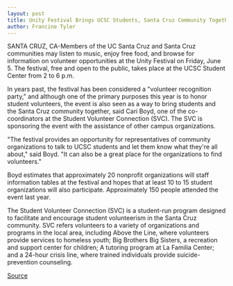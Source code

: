 ```yaml
---
layout: post
title: Unity Festival Brings UCSC Students, Santa Cruz Community Together
author: Francine Tyler
---
```


SANTA CRUZ, CA-Members of the UC Santa Cruz and Santa Cruz communities may listen to music, enjoy free food, and browse for information on volunteer opportunities at the Unity Festival on Friday, June 5. The festival, free and open to the public, takes place at the UCSC Student Center from 2 to 6 p.m.

In years past, the festival has been considered a "volunteer recognition party," and although one of the primary purposes this year is to honor student volunteers, the event is also seen as a way to bring students and the Santa Cruz community together, said Cari Boyd, one of the co-coordinators at the Student Volunteer Connection (SVC). The SVC is sponsoring the event with the assistance of other campus organizations.

"The festival provides an opportunity for representatives of community organizations to talk to UCSC students and let them know what they're all about," said Boyd. "It can also be a great place for the organizations to find volunteers."

Boyd estimates that approximately 20 nonprofit organizations will staff information tables at the festival and hopes that at least 10 to 15 student organizations will also participate. Approximately 150 people attended the event last year.

The Student Volunteer Connection (SVC) is a student-run program designed to facilitate and encourage student volunteerism in the Santa Cruz community. SVC refers volunteers to a variety of organizations and programs in the local area, including Above the Line, where volunteers provide services to homeless youth; Big Brothers Big Sisters, a recreation and support center for children; A tutoring program at La Familia Center; and a 24-hour crisis line, where trained individuals provide suicide-prevention counseling.

[Source](http://www1.ucsc.edu/news_events/press_releases/archive/97-98/05-98/052698-Unity_festival_brin.html "Permalink to 052698-Unity_festival_brin")
